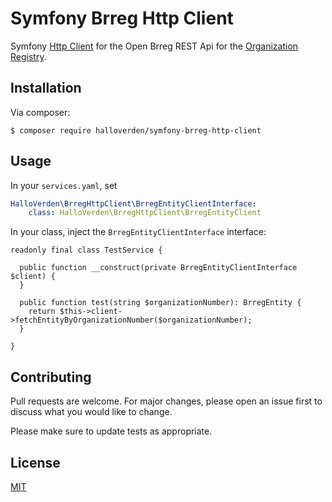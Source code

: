 # Symfony Brreg Http Client

Symfony [Http Client](https://symfony.com/doc/current/http_client.html) for the Open Brreg REST Api for the [Organization Registry](https://www.brreg.no/produkter-og-tjenester/apne-data/beskrivelse-av-tjenesten-data-fra-enhetsregisteret/).

## Installation

Via composer:

```console
$ composer require halloverden/symfony-brreg-http-client
```

## Usage

In your `services.yaml`, set 
```yaml
HalloVerden\BrregHttpClient\BrregEntityClientInterface:
    class: HalloVerden\BrregHttpClient\BrregEntityClient
```

In your class, inject the `BrregEntityClientInterface` interface:
```injectablephp
readonly final class TestService {

  public function __construct(private BrregEntityClientInterface $client) {
  }

  public function test(string $organizationNumber): BrregEntity {
    return $this->client->fetchEntityByOrganizationNumber($organizationNumber);
  }

}
```

## Contributing
Pull requests are welcome. For major changes, please open an issue first to discuss what you would like to change.

Please make sure to update tests as appropriate.

## License
[MIT](https://choosealicense.com/licenses/mit/)
